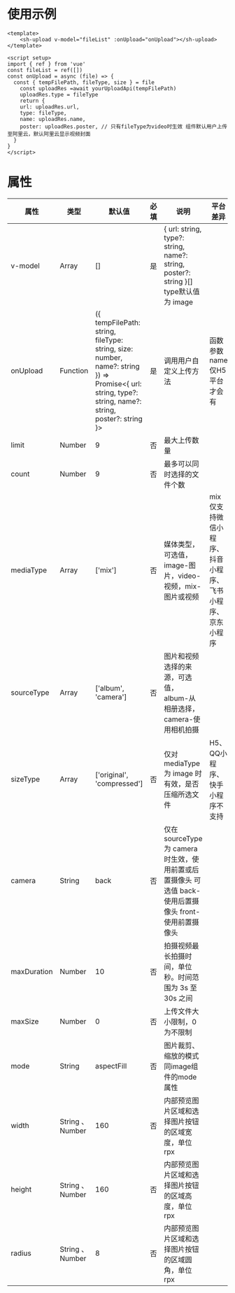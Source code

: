 # 使用示例

```vue
<template>
	<sh-upload v-model="fileList" :onUpload="onUpload"></sh-upload>
</template>

<script setup>
import { ref } from 'vue'
const fileList = ref([])
const onUpload = async (file) => {
  const { tempFilePath, fileType, size } = file
	const uploadRes =await yourUploadApi(tempFilePath)
	uploadRes.type = fileType
	return {
    url: uploadRes.url,
    type: fileType,
    name: uploadRes.name,
    poster: uploadRes.poster, // 只有fileType为video时生效 组件默认用户上传至阿里云，默认阿里云显示视频封面
  }
}
</script>
```

# 属性
| 属性 | 类型 | 默认值 | 必填 | 说明 | 平台差异 |
| --- | --- | --- | --- | --- | --- |
| v-model | Array | [] | 是 | { url: string, type?: string, name?: string, poster?: string }[]  type默认值为 image | |
| onUpload | Function | ({ tempFilePath: string, fileType: string, size: number, name?: string }) => Promise<{ url: string, type?: string, name?: string, poster?: string }> |  是 | 调用用户自定义上传方法 | 函数参数name仅H5平台才会有 |
| limit | Number | 9 | 否 | 最大上传数量 | |
| count | Number | 9 | 否 | 最多可以同时选择的文件个数 | |
| mediaType | Array | ['mix'] | 否 | 媒体类型，可选值，image-图片，video-视频，mix-图片或视频 | mix仅支持微信小程序、抖音小程序、飞书小程序、京东小程序 |
| sourceType | Array | ['album', 'camera'] | 否 | 图片和视频选择的来源，可选值，album-从相册选择，camera-使用相机拍摄 | |
| sizeType | Array | ['original', 'compressed'] | 否 | 仅对 mediaType 为 image 时有效，是否压缩所选文件 | H5、 QQ小程序、快手小程序不支持 |
| camera | String | back | 否 | 仅在 sourceType 为 camera 时生效，使用前置或后置摄像头 可选值 back-使用后置摄像头 front-使用前置摄像头 | |
| maxDuration | Number | 10 | 否 | 拍摄视频最长拍摄时间，单位秒。时间范围为 3s 至 30s 之间 | |
| maxSize | Number | 0 | 否 | 上传文件大小限制，0为不限制 | |
| mode | String | aspectFill | 否 | 图片裁剪、缩放的模式 同image组件的mode属性 | |
| width | String 、 Number | 160 | 否 | 内部预览图片区域和选择图片按钮的区域宽度，单位rpx | |
| height | String 、 Number | 160 | 否 | 内部预览图片区域和选择图片按钮的区域高度，单位rpx | |
| radius | String 、 Number | 8 | 否 | 内部预览图片区域和选择图片按钮的区域圆角，单位rpx | |



